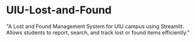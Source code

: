 # UIU-Lost-and-Found
"A Lost and Found Management System for UIU campus using Streamlit. Allows students to report, search, and track lost or found items efficiently."
